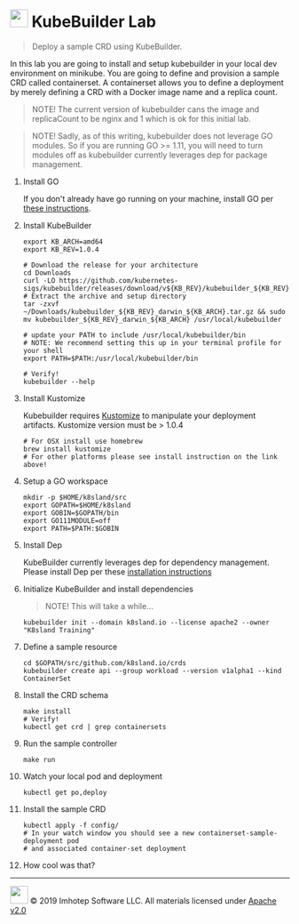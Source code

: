 # <img src="../assets/lab.png" width="32" height="auto"/> KubeBuilder Lab

> Deploy a sample CRD using KubeBuilder.

In this lab you are going to install and setup kubebuilder in your local dev
environment on minikube. You are going to define and provision a sample CRD
called containerset. A containerset allows you to define a deployment by merely
defining a CRD with a Docker image name and a replica count.

> NOTE! The current version of kubebuilder cans the image and replicaCount to be
> nginx and 1 which is ok for this initial lab.

> NOTE! Sadly, as of this writing, kubebuilder does not leverage GO modules.
> So if you are running GO >= 1.11, you will need to turn modules off as
> kubebuilder currently leverages dep for package management.

1. Install GO

    If you don't already have go running on your machine, install GO per
    [these instructions](https://golang.org/doc/install).

1. Install KubeBuilder

    ```shell
    export KB_ARCH=amd64
    export KB_REV=1.0.4

    # Download the release for your architecture
    cd Downloads
    curl -LO https://github.com/kubernetes-sigs/kubebuilder/releases/download/v${KB_REV}/kubebuilder_${KB_REV}_darwin_${KB_ARCH}.tar.gz
    # Extract the archive and setup directory
    tar -zxvf ~/Downloads/kubebuilder_${KB_REV}_darwin_${KB_ARCH}.tar.gz && sudo mv kubebuilder_${KB_REV}_darwin_${KB_ARCH} /usr/local/kubebuilder

    # update your PATH to include /usr/local/kubebuilder/bin
    # NOTE: We recommend setting this up in your terminal profile for your shell
    export PATH=$PATH:/usr/local/kubebuilder/bin

    # Verify!
    kubebuilder --help
    ```

1. Install Kustomize

    Kubebuilder requires [Kustomize](https://github.com/kubernetes-sigs/kustomize)
    to manipulate your deployment artifacts. Kustomize version must be > 1.0.4

    ```shell
    # For OSX install use homebrew
    brew install kustomize
    # For other platforms please see install instruction on the link above!
    ```

1. Setup a GO workspace

    ```shell
    mkdir -p $HOME/k8sland/src
    export GOPATH=$HOME/k8sland
    export GOBIN=$GOPATH/bin
    export GO111MODULE=off
    export PATH=$PATH:$GOBIN
    ```

1. Install Dep

    KubeBuilder currently leverages dep for dependency management. Please install
    Dep per these [installation instructions](https://github.com/golang/dep)

1. Initialize KubeBuilder and install dependencies

    > NOTE! This will take a while...

    ```shell
    kubebuilder init --domain k8sland.io --license apache2 --owner "K8sland Training"
    ```

1. Define a sample resource

    ```shell
    cd $GOPATH/src/github.com/k8sland.io/crds
    kubebuilder create api --group workload --version v1alpha1 --kind ContainerSet
    ```

1. Install the CRD schema

    ```shell
    make install
    # Verify!
    kubectl get crd | grep containersets
    ```

1. Run the sample controller

    ```shell
    make run
    ```

1. Watch your local pod and deployment

    ```shell
    kubectl get po,deploy
    ```

1. Install the sample CRD

   ```shell
   kubectl apply -f config/
   # In your watch window you should see a new containerset-sample-deployment pod
   # and associated container-set deployment
   ```

1. How cool was that?

---
<img src="../assets/imhotep_logo.png" width="32" height="auto"/> © 2019 Imhotep Software LLC.
All materials licensed under [Apache v2.0](http://www.apache.org/licenses/LICENSE-2.0)